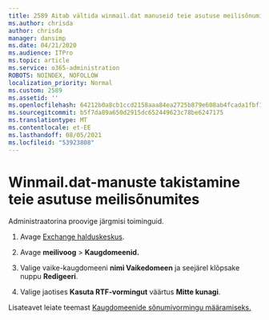 ```yaml
---
title: 2589 Aitab vältida winmail.dat manuseid teie asutuse meilisõnumites
ms.author: chrisda
author: chrisda
manager: dansimp
ms.date: 04/21/2020
ms.audience: ITPro
ms.topic: article
ms.service: o365-administration
ROBOTS: NOINDEX, NOFOLLOW
localization_priority: Normal
ms.custom: 2589
ms.assetid: ''
ms.openlocfilehash: 64212b0a8cb1ccd2158aaa84ea2725b879e608ab4fcada1fbf1032e896be12c2
ms.sourcegitcommit: b5f7da89a650d2915dc652449623c78be6247175
ms.translationtype: MT
ms.contentlocale: et-EE
ms.lasthandoff: 08/05/2021
ms.locfileid: "53923808"
---
```

# <a name="help-prevent-winmaildat-attachments-in-email-messages-from-your-organization"></a>Winmail.dat-manuste takistamine teie asutuse meilisõnumites

Administraatorina proovige järgmisi toiminguid.

1. Avage [Exchange halduskeskus](https://outlook.office365.com/ecp/).

2. Avage **meilivoog**  >  **Kaugdomeenid.**

3. Valige vaike-kaugdomeeni **nimi Vaikedomeen** ja seejärel klõpsake nuppu **Redigeeri**.

4. Valige jaotises **Kasuta RTF-vormingut** väärtus **Mitte kunagi**.

Lisateavet leiate teemast [Kaugdomeenide sõnumivormingu määramiseks.](https://docs.microsoft.com/Exchange/mail-flow-best-practices/remote-domains/remote-domains#specifying-message-format)
